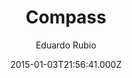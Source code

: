 ---
title: Compass
github: https://github.com/excentris/compass
demo: https://excentris.github.io/compass/
author: Eduardo Rubio
ssg:
  - Jekyll
cms:
  - No Cms
date: 2015-01-03T21:56:41.000Z
description: The Jekyll theme for your personal landing page.
stale: true
draft: true
---